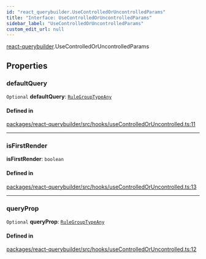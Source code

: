 ```yaml
---
id: "react_querybuilder.UseControlledOrUncontrolledParams"
title: "Interface: UseControlledOrUncontrolledParams"
sidebar_label: "UseControlledOrUncontrolledParams"
custom_edit_url: null
---
```


[react-querybuilder](../modules/react_querybuilder.md).UseControlledOrUncontrolledParams

## Properties

### defaultQuery

 `Optional` **defaultQuery**: [`RuleGroupTypeAny`](../modules/react_querybuilder.md#rulegrouptypeany)

#### Defined in

[packages/react-querybuilder/src/hooks/useControlledOrUncontrolled.ts:11](https://github.com/react-querybuilder/react-querybuilder/blob/55590db8/packages/react-querybuilder/src/hooks/useControlledOrUncontrolled.ts#L11)

___

### isFirstRender

 **isFirstRender**: `boolean`

#### Defined in

[packages/react-querybuilder/src/hooks/useControlledOrUncontrolled.ts:13](https://github.com/react-querybuilder/react-querybuilder/blob/55590db8/packages/react-querybuilder/src/hooks/useControlledOrUncontrolled.ts#L13)

___

### queryProp

 `Optional` **queryProp**: [`RuleGroupTypeAny`](../modules/react_querybuilder.md#rulegrouptypeany)

#### Defined in

[packages/react-querybuilder/src/hooks/useControlledOrUncontrolled.ts:12](https://github.com/react-querybuilder/react-querybuilder/blob/55590db8/packages/react-querybuilder/src/hooks/useControlledOrUncontrolled.ts#L12)
